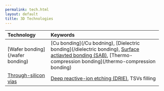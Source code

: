 ```yaml
---
permalink: tech.html
layout: default
title: 3D Technologies
---
```


| Technology  | Keywords  |
| :------------ |:---------------|
|[Wafer bonding](/wafer bonding) | [Cu bonding](/Cu bodning), [Dielectric bonding](/dielectric bonding), [Surface actiavted bonding (SAB)](/SAB), [Thermo-compression bonding](/thermo-compression bonding) |
|[Through-silicon vias](/TSVs)| [Deep reactive-ion etching (DRIE)](/DRIE), TSVs filling        |
